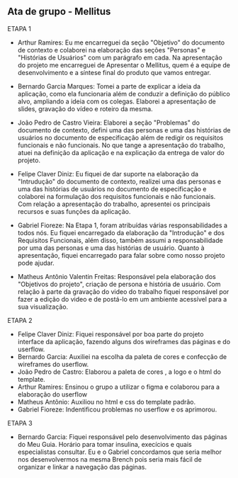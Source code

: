 ## Ata de grupo - Mellitus
ETAPA 1


* Arthur Ramires: Eu me encarreguei da seção "Objetivo" do documento de contexto e colaborei na elaboração das seções "Personas" e "Histórias de Usuários" com um parágrafo em cada. Na apresentação do projeto me encarreguei de Apresentar o Mellitus, quem é a equipe de desenvolvimento e a síntese final do produto que vamos entregar.

* Bernardo Garcia Marques: Tomei a parte de explicar a ideia da aplicação, como ela funcionaria além de conduzir a definição do público alvo, ampliando a ideia com os colegas. Elaborei a apresentação de slides, 
gravação do vídeo e roteiro da mesma.

* João Pedro de Castro Vieira: Elaborei a seção "Problemas" do documento de contexto, defini uma das personas e uma das histórias de usuários no documento de especificação além de redigir os requisitos funcionais e não funcionais. No que tange a apresentação do trabalho, atuei na definição da aplicação e na explicação da entrega de valor do projeto.

* Felipe Claver Diniz: Eu fiquei de dar suporte na elaboração da "Intrudução" do documento de contexto, realizei uma das personas e uma das histórias de usuários no documento de especificação e colaborei na formulação dos requisitos funcionais e não funcionais. Com relação a apresentação do trabalho, apresentei os principais recursos e suas funções da aplicação. 

* Gabriel Fioreze: Na Etapa 1, foram atribuídas várias responsabilidades a todos nós. Eu fiquei encarregado da elaboração da "Introdução" e dos Requisitos Funcionais, além disso, também assumi a responsabilidade por uma das personas e uma das histórias de usuário. Quanto à apresentação, fiquei encarregado para falar sobre como nosso projeto pode ajudar.

* Matheus Antônio Valentin Freitas: Responsável pela elaboração dos "Objetivos do projeto", criação de persona e história de usuário. Com relação à parte da gravação do video do trabalho fiquei responsável por fazer a edição do video e de postá-lo em um ambiente acessível para a sua visualização.

ETAPA 2

* Felipe Claver Diniz: Fiquei responsável por boa parte do projeto interface da aplicação, fazendo alguns dos wireframes das páginas e do userflow.
* Bernardo Garcia: Auxiliei na escolha da paleta de cores e confecção de wireframes do userflow.
* João Pedro de Castro: Elaborou a paleta de cores , a logo e o html do template. 
* Arthur Ramires: Ensinou o grupo a utilizar o figma e colaborou para a elaboração do userflow
* Matheus Antônio: Auxiliou no html e css do template padrão. 
* Gabriel Fioreze: Indentificou problemas no userflow e os aprimorou.




ETAPA 3
* Bernardo Garcia: Fiquei responsável pelo desenvolvimento das páginas do Meu Guia. Horário para tomar insulina, execícios e quais especialistas consultar. Eu e o Gabriel concordamos que seria melhor nos desenvolvermos na mesma Brench pois seria mais fácil de organizar e linkar a navegação das páginas. 
